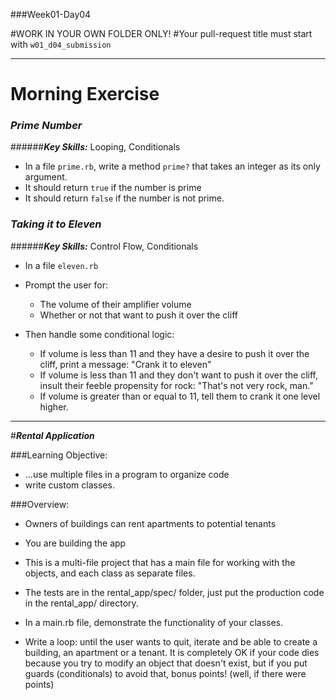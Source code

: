 ###Week01-Day04

#WORK IN YOUR OWN FOLDER ONLY!
#Your pull-request title must start with `w01_d04_submission`

---

# Morning Exercise
### ***Prime Number***
######***Key Skills:*** Looping, Conditionals
- In a file `prime.rb`,  write a method `prime?` that takes an integer as its only argument.
- It should return `true` if the number is prime
- It should return `false` if the number is not prime.

### ***Taking it to Eleven***
######***Key Skills:*** Control Flow, Conditionals

- In a file `eleven.rb`
- Prompt the user for:
	- The volume of their amplifier volume
	- Whether or not that want to push it over the cliff

- Then handle some conditional logic:
	- If volume is less than 11 and they have a desire to push it over the cliff, print a message: "Crank it to eleven"
	- If volume is less than 11 and they don't want to push it over the cliff, insult their feeble propensity for rock: "That's not very rock, man."
	- If volume is greater than or equal to 11, tell them to crank it one level higher.

---

#***Rental Application***

###Learning Objective:

- ...use multiple files in a program to organize code
- write custom classes.

###Overview:
* Owners of buildings can rent apartments to potential tenants
* You are building the app
* This is a multi-file project that has a main file for working with the objects, and each class as separate files.

* The tests are in the rental_app/spec/ folder, just put the production code in the rental_app/ directory.
* In a main.rb file, demonstrate the functionality of your classes.
* Write a loop: until the user wants to quit, iterate and be able to create a building, an apartment or a tenant. It is completely OK if your code dies because you try to modify an object that doesn't exist, but if you put guards (conditionals) to avoid that, bonus points! (well, if there were points)
